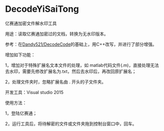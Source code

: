 # DecodeYiSaiTong
亿赛通加密文件解水印工具

用途：读取亿赛通加密过的文档，转换为无水印版本。

参考：在[Dandy521/DecodeCode](https://github.com/Dandy521/DecodeCode)的基础上，用C++改写，并进行了部分增强。

增加如下功能：

1，增加对于特殊扩展名文本文件的处理，如 matlab代码文件(.m)，直接处理无法去水印，需要先修改扩展名为.txt，然后去水印后，再改回原扩展名；

2，处理文件夹时，忽略扩展名由 . 开头的子文件夹。

开发工具：Visual studio 2015

使用方法：

1，登陆亿赛通；

2，运行工具后，将待解密的文件或文件夹拖到控制台窗口中，回车。

